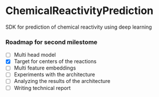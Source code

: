# ChemicalReactivityPrediction
SDK for prediction of chemical reactivity using deep learning


### Roadmap for second milestome 
* [ ] Multi head model
* [x] Target for centers of the reactions   
* [ ] Multi feature embeddings
* [ ] Experiments with the architecture
* [ ] Analyzing the results of the architecture
* [ ] Writing technical report
